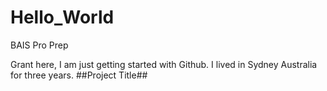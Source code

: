 # Hello_World
BAIS Pro Prep

Grant here, I am just getting started with Github. I lived in Sydney Australia for three years. 
##Project Title##
